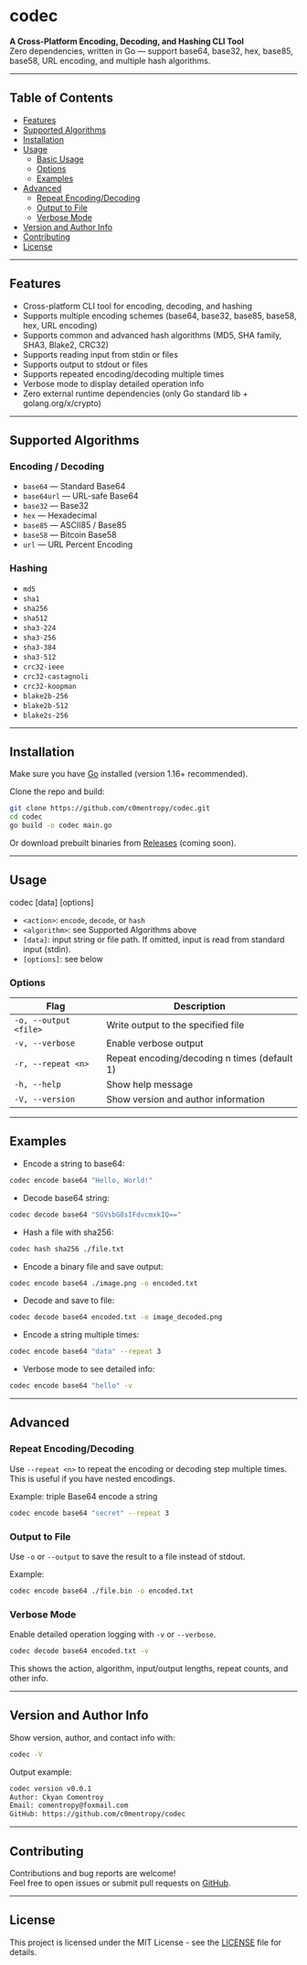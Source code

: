 # codec

**A Cross-Platform Encoding, Decoding, and Hashing CLI Tool**  
Zero dependencies, written in Go — support base64, base32, hex, base85, base58, URL encoding, and multiple hash algorithms.  

---

## Table of Contents

- [Features](#features)  
- [Supported Algorithms](#supported-algorithms)  
- [Installation](#installation)  
- [Usage](#usage)  
    - [Basic Usage](#basic-usage)  
    - [Options](#options)  
    - [Examples](#examples)  
- [Advanced](#advanced)  
    - [Repeat Encoding/Decoding](#repeat-encodingdecoding)  
    - [Output to File](#output-to-file)  
    - [Verbose Mode](#verbose-mode)  
- [Version and Author Info](#version-and-author-info)  
- [Contributing](#contributing)  
- [License](#license)  

---

## Features

- Cross-platform CLI tool for encoding, decoding, and hashing  
- Supports multiple encoding schemes (base64, base32, base85, base58, hex, URL encoding)  
- Supports common and advanced hash algorithms (MD5, SHA family, SHA3, Blake2, CRC32)  
- Supports reading input from stdin or files  
- Supports output to stdout or files  
- Supports repeated encoding/decoding multiple times  
- Verbose mode to display detailed operation info  
- Zero external runtime dependencies (only Go standard lib + golang.org/x/crypto)  

---

## Supported Algorithms

### Encoding / Decoding

- `base64`      — Standard Base64  
- `base64url`   — URL-safe Base64  
- `base32`      — Base32  
- `hex`         — Hexadecimal  
- `base85`      — ASCII85 / Base85  
- `base58`      — Bitcoin Base58  
- `url`         — URL Percent Encoding  

### Hashing

- `md5`  
- `sha1`  
- `sha256`  
- `sha512`  
- `sha3-224`  
- `sha3-256`  
- `sha3-384`  
- `sha3-512`  
- `crc32-ieee`  
- `crc32-castagnoli`  
- `crc32-koopman`  
- `blake2b-256`  
- `blake2b-512`  
- `blake2s-256`  

---

## Installation

Make sure you have [Go](https://golang.org/dl/) installed (version 1.16+ recommended).

Clone the repo and build:

```bash
git clone https://github.com/c0mentropy/codec.git
cd codec
go build -o codec main.go
```

Or download prebuilt binaries from [Releases](https://github.com/c0mentropy/codec/releases) (coming soon).

---

## Usage

codec <action> <algorithm> [data] [options]

- `<action>`: `encode`, `decode`, or `hash`  
- `<algorithm>`: see Supported Algorithms above  
- `[data]`: input string or file path. If omitted, input is read from standard input (stdin).  
- `[options]`: see below  

### Options

| Flag                  | Description                                  |
| --------------------- | -------------------------------------------- |
| `-o, --output <file>` | Write output to the specified file           |
| `-v, --verbose`       | Enable verbose output                        |
| `-r, --repeat <n>`    | Repeat encoding/decoding n times (default 1) |
| `-h, --help`          | Show help message                            |
| `-V, --version`       | Show version and author information          |

---

## Examples

- Encode a string to base64:

```bash
codec encode base64 "Hello, World!"
```

- Decode base64 string:

```bash
codec decode base64 "SGVsbG8sIFdvcmxkIQ=="
```

- Hash a file with sha256:

```bash
codec hash sha256 ./file.txt
```

- Encode a binary file and save output:

```bash
codec encode base64 ./image.png -o encoded.txt
```

- Decode and save to file:

```bash
codec decode base64 encoded.txt -o image_decoded.png
```

- Encode a string multiple times:

```bash
codec encode base64 "data" --repeat 3
```

- Verbose mode to see detailed info:

```bash
codec encode base64 "hello" -v
```

---

## Advanced

### Repeat Encoding/Decoding

Use `--repeat <n>` to repeat the encoding or decoding step multiple times. This is useful if you have nested encodings.

Example: triple Base64 encode a string

```bash
codec encode base64 "secret" --repeat 3
```

### Output to File

Use `-o` or `--output` to save the result to a file instead of stdout.

Example:

```bash
codec encode base64 ./file.bin -o encoded.txt
```

### Verbose Mode

Enable detailed operation logging with `-v` or `--verbose`.

```bash
codec decode base64 encoded.txt -v
```

This shows the action, algorithm, input/output lengths, repeat counts, and other info.

---

## Version and Author Info

Show version, author, and contact info with:

```bash
codec -V
```

Output example:

```bash
codec version v0.0.1
Author: Ckyan Comentroy
Email: comentropy@foxmail.com
GitHub: https://github.com/c0mentropy/codec

```

---

## Contributing

Contributions and bug reports are welcome!  
Feel free to open issues or submit pull requests on [GitHub](https://github.com/c0mentropy/codec).

---

## License

This project is licensed under the MIT License - see the [LICENSE](LICENSE) file for details.